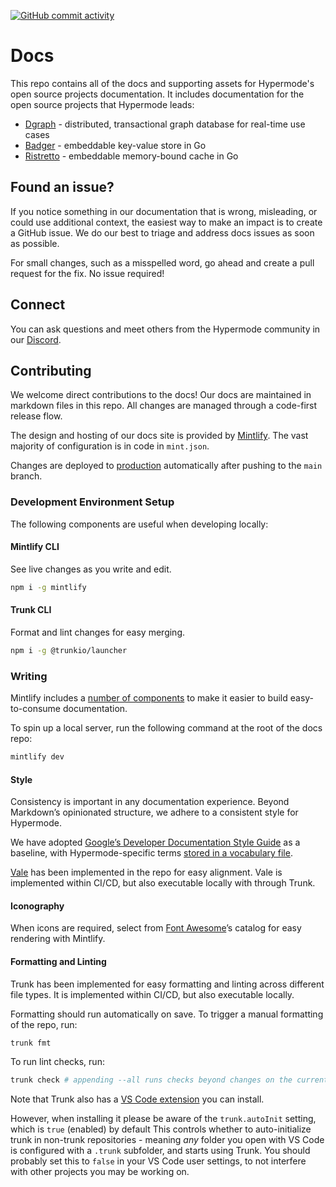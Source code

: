 [![GitHub commit activity](https://img.shields.io/github/commit-activity/m/hypermodeinc/docs)](https://github.com/hypermodeinc/docs/commits/main/)

# Docs

This repo contains all of the docs and supporting assets for
Hypermode's open source projects documentation. It includes documentation
for the open source projects that Hypermode leads:

- [Dgraph](https://github.com/hypermodeinc/dgraph) - distributed, transactional
  graph database for real-time use cases
- [Badger](https://github.com/hypermodeinc/badger) - embeddable key-value store
  in Go
- [Ristretto](https://github.com/hypermodeinc/ristretto) - embeddable
  memory-bound cache in Go

## Found an issue?

If you notice something in our documentation that is wrong, misleading, or could
use additional context, the easiest way to make an impact is to create a GitHub
issue. We do our best to triage and address docs issues as soon as possible.

For small changes, such as a misspelled word, go ahead and create a pull request
for the fix. No issue required!

## Connect

You can ask questions and meet others from the Hypermode community in our
[Discord](https://discord.hypermode.com).

## Contributing

We welcome direct contributions to the docs! Our docs are maintained in markdown
files in this repo. All changes are managed through a code-first release flow.

The design and hosting of our docs site is provided by
[Mintlify](https://mintlify.com/). The vast majority of configuration is in code
in `mint.json`.

Changes are deployed to [production](https://docs.hypermode.com) automatically
after pushing to the `main` branch.

### Development Environment Setup

The following components are useful when developing locally:

#### Mintlify CLI

See live changes as you write and edit.

```sh
npm i -g mintlify
```

#### Trunk CLI

Format and lint changes for easy merging.

```sh
npm i -g @trunkio/launcher
```

### Writing

Mintlify includes a
[number of components](https://mintlify.com/docs/content/components/accordions)
to make it easier to build easy-to-consume documentation.

To spin up a local server, run the following command at the root of the docs
repo:

```sh
mintlify dev
```

#### Style

Consistency is important in any documentation experience. Beyond Markdown’s
opinionated structure, we adhere to a consistent style for Hypermode.

We have adopted
[Google’s Developer Documentation Style Guide](https://developers.google.com/style/)
as a baseline, with Hypermode-specific terms
[stored in a vocabulary file](./styles/config/vocabularies/general/accept.txt).

[Vale](https://vale.sh/) has been implemented in the repo for easy alignment.
Vale is implemented within CI/CD, but also executable locally with through
Trunk.

#### Iconography

When icons are required, select from
[Font Awesome](https://fontawesome.com/icons)’s catalog for easy rendering with
Mintlify.

#### Formatting and Linting

Trunk has been implemented for easy formatting and linting across different file
types. It is implemented within CI/CD, but also executable locally.

Formatting should run automatically on save. To trigger a manual formatting of
the repo, run:

```sh
trunk fmt
```

To run lint checks, run:

```sh
trunk check # appending --all runs checks beyond changes on the current branch
```

Note that Trunk also has a
[VS Code extension](https://marketplace.visualstudio.com/items?itemName=Trunk.io)
you can install.

However, when installing it please be aware of the `trunk.autoInit` setting,
which is `true` (enabled) by default This controls whether to auto-initialize
trunk in non-trunk repositories - meaning _any_ folder you open with VS Code is
configured with a `.trunk` subfolder, and starts using Trunk. You should
probably set this to `false` in your VS Code user settings, to not interfere
with other projects you may be working on.
